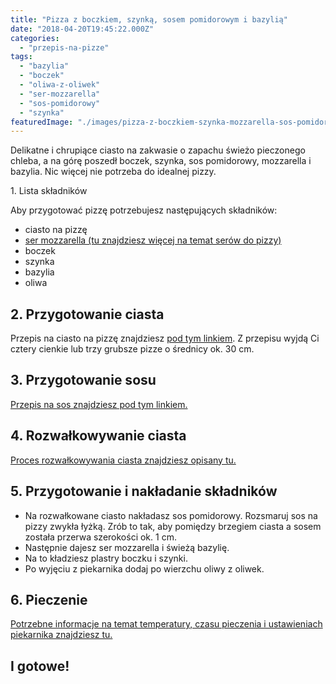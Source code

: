 ```yaml
---
title: "Pizza z boczkiem, szynką, sosem pomidorowym i bazylią"
date: "2018-04-20T19:45:22.000Z"
categories: 
  - "przepis-na-pizze"
tags: 
  - "bazylia"
  - "boczek"
  - "oliwa-z-oliwek"
  - "ser-mozzarella"
  - "sos-pomidorowy"
  - "szynka"
featuredImage: "./images/pizza-z-boczkiem-szynka-mozzarella-sos-pomidorowy.jpg"
---
```


Delikatne i chrupiące ciasto na zakwasie o zapachu świeżo pieczonego chleba, a na górę poszedł boczek, szynka, sos pomidorowy, mozzarella i bazylia. Nic więcej nie potrzeba do idealnej pizzy.

1\. Lista składników

Aby przygotować pizzę potrzebujesz następujących składników:

- ciasto na pizzę
- <a title="Ser do pizzy" href="/jaki-ser-wybrac-do-pizzy/" target="_blank" rel="noopener">ser mozzarella (tu znajdziesz więcej na temat serów do pizzy)</a>
- boczek
- szynka
- bazylia
- oliwa

## 2\. Przygotowanie ciasta

Przepis na ciasto na pizzę znajdziesz <a title="Przepis na ciasto podstawowe" href="/przepis-na-ciasto-na-pizze/" target="_blank" rel="noopener">pod tym linkiem</a>. Z przepisu wyjdą Ci cztery cienkie lub trzy grubsze pizze o średnicy ok. 30 cm.

## 3\. Przygotowanie sosu

<a href="/sos-pomidorowy/" target="_blank" rel="noopener">Przepis na sos znajdziesz pod tym linkiem.</a>

## 4\. Rozwałkowywanie ciasta

<a title="Rozwałkowywanie ciasta" href="/jak-walkowac-ciasto-pizzy/" target="_blank" rel="noopener">Proces rozwałkowywania ciasta znajdziesz opisany tu.</a>

## 5\. Przygotowanie i nakładanie składników

- Na rozwałkowane ciasto nakładasz sos pomidorowy. Rozsmaruj sos na pizzy zwykła łyżką. Zrób to tak, aby pomiędzy brzegiem ciasta a sosem została przerwa szerokości ok. 1 cm.
- Następnie dajesz ser mozzarella i świeżą bazylię.
- Na to kładziesz plastry boczku i szynki.
- Po wyjęciu z piekarnika dodaj po wierzchu oliwy z oliwek.

## 6\. Pieczenie

<a title="Jak ustawić piekarnik do pieczenia pizzy" href="/jak-ustawic-piekarnik-pieczenia-pizzy/" target="_blank" rel="noopener">Potrzebne informacje na temat temperatury, czasu pieczenia i ustawieniach piekarnika znajdziesz tu.</a>

## I gotowe!
